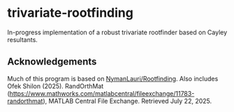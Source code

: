 # trivariate-rootfinding

In-progress implementation of a robust trivariate rootfinder based on Cayley resultants.

## Acknowledgements
Much of this program is based on [NymanLauri/Rootfinding](https://github.com/NymanLauri/Rootfinding/tree/master). Also includes  Ofek Shilon (2025). RandOrthMat (https://www.mathworks.com/matlabcentral/fileexchange/11783-randorthmat), MATLAB Central File Exchange. Retrieved July 22, 2025. 
